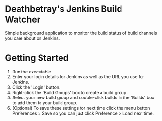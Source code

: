 # Deathbetray's Jenkins Build Watcher
Simple background application to monitor the build status of build channels you care about on Jenkins.

# Getting Started
1. Run the executable.
2. Enter your login details for Jenkins as well as the URL you use for Jenkins.
3. Click the 'Login' button.
4. Right-click the 'Build Groups' box to create a build group.
5. Select your new build group and double-click builds in the 'Builds' box to add them to your build group.
6. (Optional) To save these settings for next time click the menu button Preferences > Save so you can just click Preference > Load next time.

